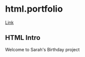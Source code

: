 # html.portfolio
[Link](https://andikasarah.github.io/html.portfolio/)

## HTML Intro
Welcome to Sarah's Birthday project
